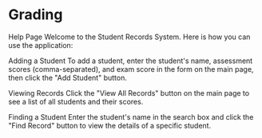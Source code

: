 # Grading
Help Page
Welcome to the Student Records System. Here is how you can use the application:

Adding a Student
To add a student, enter the student's name, assessment scores (comma-separated), and exam score in the form on the main page, then click the "Add Student" button.

Viewing Records
Click the "View All Records" button on the main page to see a list of all students and their scores.

Finding a Student
Enter the student's name in the search box and click the "Find Record" button to view the details of a specific student.